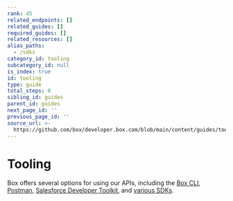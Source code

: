 ```yaml
---
rank: 45
related_endpoints: []
related_guides: []
required_guides: []
related_resources: []
alias_paths:
  - /sdks
category_id: tooling
subcategory_id: null
is_index: true
id: tooling
type: guide
total_steps: 0
sibling_id: guides
parent_id: guides
next_page_id: ''
previous_page_id: ''
source_url: >-
  https://github.com/box/developer.box.com/blob/main/content/guides/tooling/index.md
---
```

# Tooling

Box offers several options for using our APIs, including the [Box CLI][cli],
[Postman][postman], [Salesforce Developer Toolkit][sdt], and [various SDKs][sdks].

[cli]: g://cli
[postman]: g://tooling/postman
[sdt]: g://tooling/salesforce-toolkit
[sdks]: g://tooling/sdks